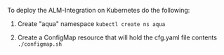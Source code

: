 To deploy the ALM-Integration on Kubernetes do the following:

1. Create "aqua" namespace
``` kubectl create ns aqua ```

2. Create a ConfigMap resource that will hold the cfg.yaml file contents
```./configmap.sh```
